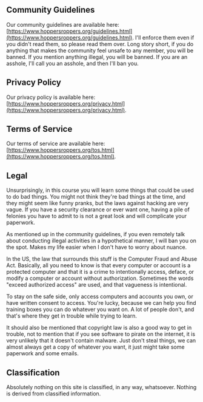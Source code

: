## Community Guidelines

Our community guidelines are available here:
[https://www.hoppersroppers.org/guidelines.html](https://www.hoppersroppers.org/guidelines.html).
I'll enforce them even if you didn't read them, so please read them
over. Long story short, if you do anything that makes the community feel
unsafe to any member, you will be banned. If you mention anything
illegal, you will be banned. If you are an asshole, I'll call you an
asshole, and then I'll ban you.

## Privacy Policy

Our privacy policy is available here:
[https://www.hoppersroppers.org/privacy.html](https://www.hoppersroppers.org/privacy.html).

## Terms of Service

Our terms of service are available here:
[https://www.hoppersroppers.org/tos.html](https://www.hoppersroppers.org/tos.html).

## Legal

Unsurprisingly, in this course you will learn some things that could be
used to do bad things. You might not think they're bad things at the
time, and they might seem like funny pranks, but the laws against
hacking are very vague. If you have a security clearance or ever want
one, having a pile of felonies you have to admit to is not a great look
and will complicate your paperwork.

As mentioned up in the community guidelines, if you even remotely talk
about conducting illegal activities in a hypothetical manner, I will ban
you on the spot. Makes my life easier when I don't have to worry about
nuance.

In the US, the law that surrounds this stuff is the Computer Fraud and
Abuse Act. Basically, all you need to know is that every computer or
account is a protected computer and that it is a crime to intentionally
access, deface, or modify a computer or account without authorization.
Sometimes the words "exceed authorized access" are used, and that
vagueness is intentional.

To stay on the safe side, only access computers and accounts you own, or
have written consent to access. You're lucky, because we can help you
find training boxes you can do whatever you want on. A lot of people
don't, and that's where they get in trouble while trying to learn.

It should also be mentioned that copyright law is also a good way to get
in trouble, not to mention that if you see software to pirate on the
internet, it is very unlikely that it doesn't contain malware. Just
don't steal things, we can almost always get a copy of whatever you
want, it just might take some paperwork and some emails.

## Classification

Absolutely nothing on this site is classified, in any way, whatsoever.
Nothing is derived from classified information.
